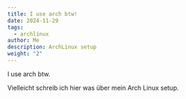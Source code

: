```yaml
---
title: I use arch btw!
date: 2024-11-29
tags:
  - archlinux
author: Me
description: ArchLinux setup
weight: "2"
---
```

I use arch btw.
  
Vielleicht schreib ich hier was über mein Arch Linux setup.